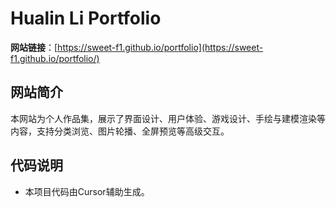 # Hualin Li Portfolio

**网站链接**：[https://sweet-f1.github.io/portfolio](https://sweet-f1.github.io/portfolio/)

## 网站简介
本网站为个人作品集，展示了界面设计、用户体验、游戏设计、手绘与建模渲染等内容，支持分类浏览、图片轮播、全屏预览等高级交互。

## 代码说明
- 本项目代码由Cursor辅助生成。
